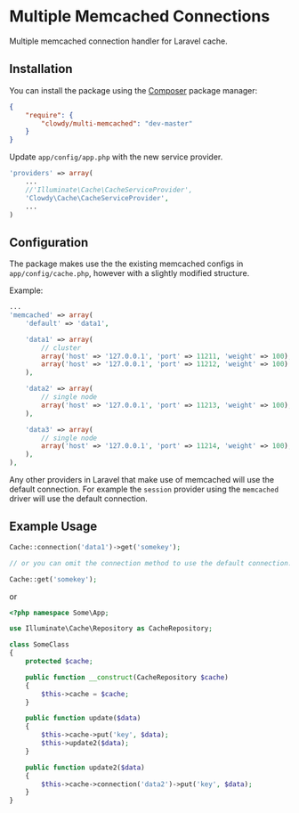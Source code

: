 Multiple Memcached Connections
===============

Multiple memcached connection handler for Laravel cache.

## Installation

You can install the package using the [Composer](https://getcomposer.org/) package manager:

```json
{
    "require": {
        "clowdy/multi-memcached": "dev-master"
    }
}
```

Update `app/config/app.php` with the new service provider.

```php
'providers' => array(
    ...
    //'Illuminate\Cache\CacheServiceProvider',
    'Clowdy\Cache\CacheServiceProvider',
    ...
)
```

## Configuration

The package makes use the the existing memcached configs in `app/config/cache.php`, however with a slightly modified structure.

Example:
```php
...
'memcached' => array(
    'default' => 'data1',

    'data1' => array(
        // cluster
        array('host' => '127.0.0.1', 'port' => 11211, 'weight' => 100),
        array('host' => '127.0.0.1', 'port' => 11212, 'weight' => 100)
    ),

    'data2' => array(
        // single node
        array('host' => '127.0.0.1', 'port' => 11213, 'weight' => 100),
    ),

    'data3' => array(
        // single node
        array('host' => '127.0.0.1', 'port' => 11214, 'weight' => 100),
    ),
),
```

Any other providers in Laravel that make use of memcached will use the default connection. For example the `session` provider using the `memcached` driver will use the default connection.

## Example Usage

```php
Cache::connection('data1')->get('somekey');

// or you can omit the connection method to use the default connection.

Cache::get('somekey');
```

or

```php
<?php namespace Some\App;

use Illuminate\Cache\Repository as CacheRepository;

class SomeClass
{
    protected $cache;

    public function __construct(CacheRepository $cache)
    {
        $this->cache = $cache;
    }

    public function update($data)
    {
        $this->cache->put('key', $data);
        $this->update2($data);
    }

    public function update2($data)
    {
        $this->cache->connection('data2')->put('key', $data);
    }
}
```
